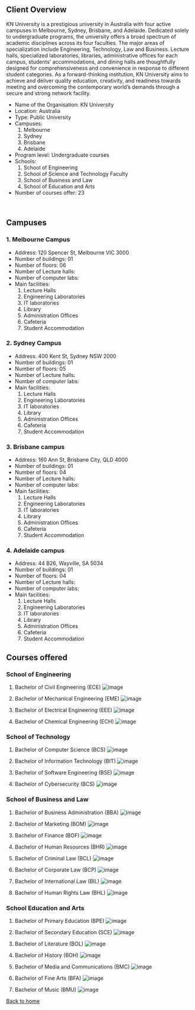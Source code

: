 ## Client Overview
KN University is a prestigious university in Australia with four active campuses in Melbourne, Sydney, Brisbane, and Adelaide. Dedicated solely to undergraduate programs, the university offers a broad spectrum of academic disciplines across its four faculties. The major areas of specialization include Engineering, Technology, Law and Business. Lecture halls, specialized laboratories, libraries, administrative offices for each campus, students’ accommodations, and dining halls are thoughtfully designed for comprehensiveness and convenience in response to different student categories. As a forward-thinking institution, KN University aims to achieve and deliver quality education, creativity, and readiness towards meeting and overcoming the contemporary world’s demands through a secure and strong network facility.

- Name of the Organisation: KN University
- Location: Australia
- Type: Public University
- Campuses:	 
  1.	Melbourne
  2.	Sydney
  3.	Brisbane
  4.	Adelaide
- Program level: Undergraduate courses
- Schools:
  1.	School of Engineering
  2.	School of Science and Technology Faculty
  3.	School of Business and Law
  4.	School of Education and Arts
- Number of courses offer: 23

 
## Campuses
### 1.	Melbourne Campus
- Address: 120 Spencer St, Melbourne VIC 3000
- Number of buildings: 01
- Number of floors: 06
- Number of Lecture halls:
- Number of computer labs:
- Main facilities:
  1.	Lecture Halls
  2.	Engineering Laboratories
  3.	IT laboratories
  4.	Library
  5.	Administration Offices
  6.	Cafeteria
  7.	Student Accommodation
### 2.	Sydney Campus
- Address: 400 Kent St, Sydney NSW 2000
- Number of buildings: 01
- Number of floors: 05
- Number of Lecture halls:
- Number of computer labs:
- Main facilities: 
  1.	Lecture Halls
  2.	Engineering Laboratories
  3.	IT laboratories
  4.	Library
  5.	Administration Offices
  6.	Cafeteria
  7.	Student Accommodation
 
### 3.	Brisbane campus
- Address: 160 Ann St, Brisbane City, QLD 4000
- Number of buildings: 01
- Number of floors: 04
- Number of Lecture halls:
- Number of computer labs:
- Main facilities: 
  1.	Lecture Halls
  2.	Engineering Laboratories
  3.	IT laboratories
  4.	Library
  5.	Administration Offices
  6.	Cafeteria
  7.	Student Accommodation

### 4.	Adelaide campus
- Address: 44 B26, Wayville, SA 5034
- Number of buildings: 01
- Number of floors: 04
- Number of Lecture halls:
- Number of computer labs:
- Main facilities: 
  1.	Lecture Halls
  2.	Engineering Laboratories
  3.	IT laboratories
  4.	Library
  5.	Administration Offices
  6.	Cafeteria
  7.	Student Accommodation


## Courses offered
### School of Engineering 
1.	Bachelor of Civil Engineering (ECE)
![image](https://github.com/user-attachments/assets/bdcdae54-fe48-47d3-a930-a638b02e8e6f)

2.	Bachelor of Mechanical Engineering (EME)
![image](https://github.com/user-attachments/assets/52d5d6fb-9a66-4f6e-94ee-850b60690e8d)

3.	Bachelor of Electrical Engineering (EEE)
![image](https://github.com/user-attachments/assets/1992a11c-b236-4bb4-8496-f4d98f26b4aa)

4.	Bachelor of Chemical Engineering (ECH)
![image](https://github.com/user-attachments/assets/1fc7ca77-b232-4f6e-bb70-0e45ac828d85)

### School of Technology
1. Bachelor of Computer Science (BCS)
![image](https://github.com/user-attachments/assets/c1902a99-de1f-4118-910b-25500c257b5e)

2. Bachelor of Information Technology (BIT)
![image](https://github.com/user-attachments/assets/e06b4602-a62e-4d60-9eab-8187921f8764)

3. Bachelor of Software Engineering (BSE)
![image](https://github.com/user-attachments/assets/fb7960d9-740f-48fd-8875-9780a567b6d1)

4. Bachelor of Cybersecurity (BCS)
![image](https://github.com/user-attachments/assets/1f69e996-fb5b-496c-8c9d-db9099dfa3e8)

### School of Business and Law

1.	Bachelor of Business Administration (BBA)
![image](https://github.com/user-attachments/assets/5fedf52c-2683-4ec7-bde8-17a1344e9452)

2.	Bachelor of Marketing (BOM)
![image](https://github.com/user-attachments/assets/89c01e94-1d0b-4f36-a5ae-3dd19dee94a4)

3.	Bachelor of Finance (BOF)
![image](https://github.com/user-attachments/assets/5bf761a6-0f6a-48ce-b052-e1a7c449f1a6)

4.	Bachelor of Human Resources (BHR)
![image](https://github.com/user-attachments/assets/c5ac157e-abc4-4b0d-9679-297d3f44b9ce)

5.	Bachelor of Criminal Law (BCL)
![image](https://github.com/user-attachments/assets/ebb84b77-d41d-4629-b644-15558e299601)

6.	Bachelor of Corporate Law (BCP)
![image](https://github.com/user-attachments/assets/bc84bd5f-d7a0-4fa8-9ce2-d1f334345995)

7.	Bachelor of International Law (BIL)
![image](https://github.com/user-attachments/assets/63f2e91e-745d-4a38-8aa6-185e539ed217)

8.	Bachelor of Human Rights Law (BHL)
![image](https://github.com/user-attachments/assets/3b0242e9-df19-4d09-9b26-78cfe91c4546)

### School Education and Arts
1.	Bachelor of Primary Education (BPE)
![image](https://github.com/user-attachments/assets/e7d6d508-1f18-41d9-b3b1-340dfd2f6e4f)

2.	Bachelor of Secondary Education (SCE)
![image](https://github.com/user-attachments/assets/ef118d59-25b3-4781-b252-3b54c612c157)

3.	Bachelor of Literature (BOL)
![image](https://github.com/user-attachments/assets/643f8160-a4af-49ee-91c0-b57f78738c1d)

4.	Bachelor of History (BOH)
![image](https://github.com/user-attachments/assets/ad6fffa4-4d6f-4e5a-9791-d5a7e137a4a5)

5.	Bachelor of Media and Communications (BMC)
![image](https://github.com/user-attachments/assets/4abf313d-6ca8-4dc7-bc6b-0ba5db888dd3)

6.	Bachelor of Fine Arts (BFA)
![image](https://github.com/user-attachments/assets/0b12727f-d00a-48a2-8598-8aeb0f207548)

7.	Bachelor of Music (BMU)
![image](https://github.com/user-attachments/assets/7d45f533-e796-47f1-a0bf-f73bc82cbe90)



[Back to home](./.Technical_Artifacts/.01_Client_Details/README.md)






